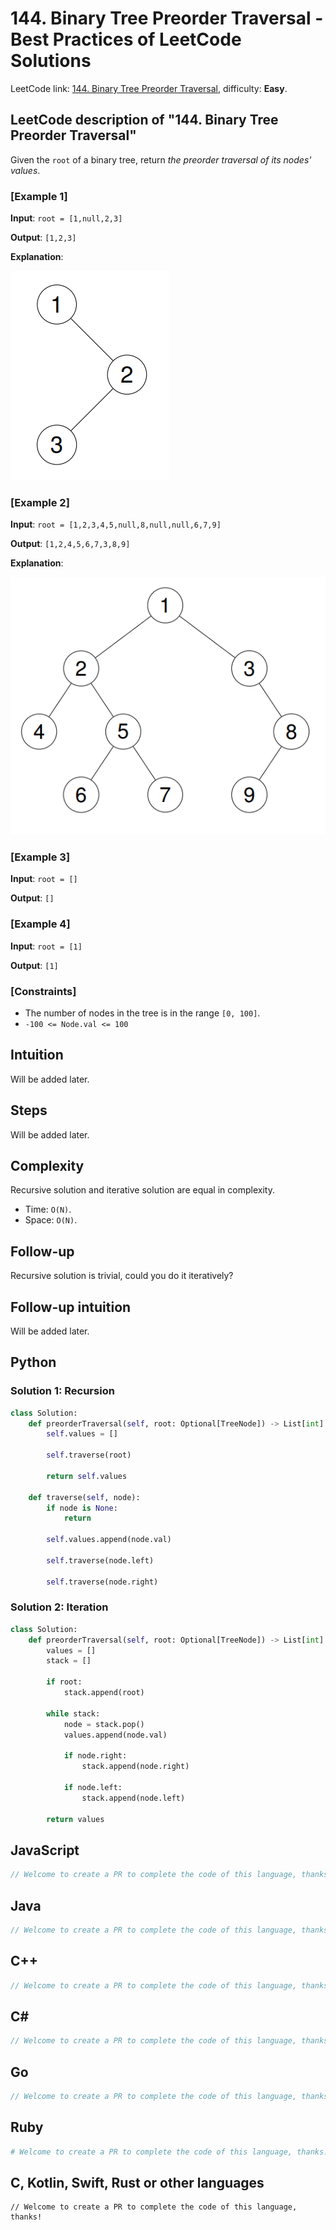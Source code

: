 # 144. Binary Tree Preorder Traversal - Best Practices of LeetCode Solutions
LeetCode link: [144. Binary Tree Preorder Traversal](https://leetcode.com/problems/binary-tree-preorder-traversal), difficulty: **Easy**.

## LeetCode description of "144. Binary Tree Preorder Traversal"
Given the `root` of a binary tree, return _the preorder traversal of its nodes' values_.

### [Example 1]

**Input**: `root = [1,null,2,3]`

**Output**: `[1,2,3]`

**Explanation**:

![](../../images/examples/144_1.png)

### [Example 2]

**Input**: `root = [1,2,3,4,5,null,8,null,null,6,7,9]`

**Output**: `[1,2,4,5,6,7,3,8,9]`

**Explanation**:

![](../../images/examples/144_2.png)

### [Example 3]

**Input**: `root = []`

**Output**: `[]`

### [Example 4]

**Input**: `root = [1]`

**Output**: `[1]`

### [Constraints]
- The number of nodes in the tree is in the range `[0, 100]`.
- `-100 <= Node.val <= 100`

## Intuition
Will be added later.

## Steps
Will be added later.

## Complexity
Recursive solution and iterative solution are equal in complexity.

* Time: `O(N)`.
* Space: `O(N)`.

## Follow-up
Recursive solution is trivial, could you do it iteratively?

## Follow-up intuition
Will be added later.

## Python
### Solution 1: Recursion
```python
class Solution:
    def preorderTraversal(self, root: Optional[TreeNode]) -> List[int]:
        self.values = []

        self.traverse(root)

        return self.values

    def traverse(self, node):
        if node is None:
            return

        self.values.append(node.val)

        self.traverse(node.left)

        self.traverse(node.right)
```

### Solution 2: Iteration
```python
class Solution:
    def preorderTraversal(self, root: Optional[TreeNode]) -> List[int]:
        values = []
        stack = []

        if root:
            stack.append(root)

        while stack:
            node = stack.pop()
            values.append(node.val)

            if node.right:
                stack.append(node.right)

            if node.left:
                stack.append(node.left)

        return values
```

## JavaScript
```javascript
// Welcome to create a PR to complete the code of this language, thanks!
```

## Java
```java
// Welcome to create a PR to complete the code of this language, thanks!
```

## C++
```cpp
// Welcome to create a PR to complete the code of this language, thanks!
```

## C#
```c#
// Welcome to create a PR to complete the code of this language, thanks!
```

## Go
```go
// Welcome to create a PR to complete the code of this language, thanks!
```

## Ruby
```ruby
# Welcome to create a PR to complete the code of this language, thanks!
```

## C, Kotlin, Swift, Rust or other languages
```
// Welcome to create a PR to complete the code of this language, thanks!
```

